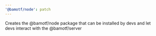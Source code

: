 ```yaml
---
'@bamotf/node': patch
---
```


Creates the @bamotf/node package that can be installed by devs and let devs
interact with the @bamotf/server
